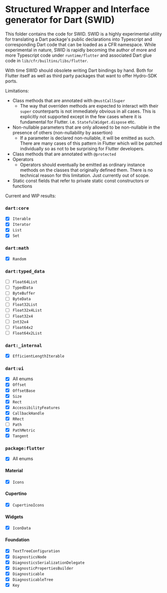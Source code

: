 # Structured Wrapper and Interface generator for Dart (SWID)

This folder contains the code for SWID. SWID is a highly experimental utility for translating a Dart package's public declarations into Typescript and corresponding Dart code that can be loaded as a CFR namespace. While experimental in nature, SWID is rapidly becoming the author of more and more Typescript code under `runtime/flutter` and associated Dart glue code in `lib/cfr/builtins/libs/flutter`.

With time SWID should obsolete writing Dart bindings by hand. Both for Flutter itself as well as third party packages that want to offer Hydro-SDK ports.

Limitations:
- Class methods that are annotated with `@mustCallSuper`
    - The way that overriden methods are expected to interact with their `super` counterparts is not immediately obvious in all cases. This is explicitly not supported except in the few cases where it is fundamental for Flutter. i.e. `StatefulWidget.dispose` etc.
- Non-nullable parameters that are only allowed to be non-nullable in the presence of others (non-nullability by assertion)
    - If a parameter is declared non-nullable, it will be emitted as such. There are many cases of this pattern in Flutter which will be patched individually so as not to be surprising for Flutter developers.
- Class methods that are annotated with `@protected`
- Operators
    - Operators should eventually be emitted as ordinary instance methods on the classes that originally defined them. There is no technical reason for this limitation. Just currently out of scope.
- Static const fields that refer to private static const constructors or functions


Current and WIP results:

### `dart:core`
- [x] `Iterable`
- [x] `Iterator`
- [x] `List`
- [x] `Set`

### `dart:math`
- [x] `Random`

### `dart:typed_data`
- [ ] `Float64List`
- [ ] `TypedData`
- [ ] `ByteBuffer`
- [ ] `ByteData`
- [ ] `Float32List`
- [ ] `Float32x4List`
- [ ] `Float32x4`
- [ ] `Int32x4`
- [ ] `Float64x2`
- [ ] `Float64x2List`

### `dart:_internal`
- [x] `EfficientLengthIterable`

### `dart:ui`
- [x] All enums
- [x] `Offset`
- [x] `OffsetBase`
- [x] `Size`
- [x] `Rect`
- [x] `AccessibilityFeatures`
- [x] `CallbackHandle`
- [x] `RRect`
- [ ] `Path`
- [x] `PathMetric`
- [x] `Tangent`

### `package:flutter`
- [x] All enums
#### Material
- [x] `Icons`
#### Cupertino
- [x] `CupertinoIcons`
#### Widgets
- [x] `IconData`  
#### Foundation
- [x] `TextTreeConfiguration`
- [x] `DiagnosticsNode`
- [x] `DiagnosticsSerializationDelegate`
- [x] `DiagnosticPropertiesBuilder`
- [x] `Diagnosticable`
- [x] `DiagnosticableTree`
- [x] `Key`